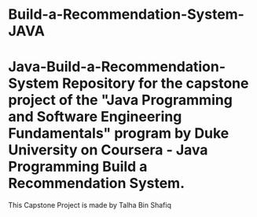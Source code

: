 # Build-a-Recommendation-System-JAVA
# Java-Build-a-Recommendation-System Repository for the capstone project of the "Java Programming and Software Engineering Fundamentals" program by Duke University on Coursera - Java Programming Build a Recommendation System.

This Capstone Project is made by Talha Bin Shafiq
